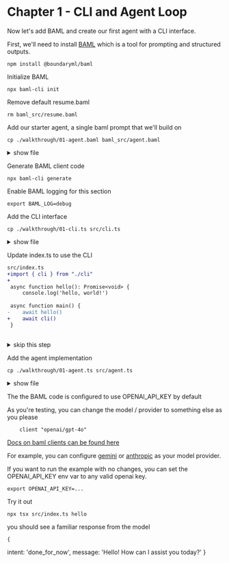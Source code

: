 # Chapter 1 - CLI and Agent Loop

Now let's add BAML and create our first agent with a CLI interface.

First, we'll need to install [BAML](https://github.com/boundaryml/baml)
which is a tool for prompting and structured outputs.


    npm install @boundaryml/baml

Initialize BAML

    npx baml-cli init

Remove default resume.baml

    rm baml_src/resume.baml

Add our starter agent, a single baml prompt that we'll build on

    cp ./walkthrough/01-agent.baml baml_src/agent.baml

<details>
<summary>show file</summary>

```rust
// ./walkthrough/01-agent.baml
class DoneForNow {
  intent "done_for_now"
  message string 
}

function DetermineNextStep(
    thread: string 
) -> DoneForNow {
    client "openai/gpt-4o"

    prompt #"
        {{ _.role("system") }}

        You are a helpful assistant that can help with tasks.

        {{ _.role("user") }}

        You are working on the following thread:

        {{ thread }}

        What should the next step be?

        {{ ctx.output_format }}
    "#
}

test HelloWorld {
  functions [DetermineNextStep]
  args {
    thread #"
      {
        "type": "user_input",
        "data": "hello!"
      }
    "#
  }
}
```

</details>

Generate BAML client code

    npx baml-cli generate

Enable BAML logging for this section

    export BAML_LOG=debug

Add the CLI interface

    cp ./walkthrough/01-cli.ts src/cli.ts

<details>
<summary>show file</summary>

```ts
// ./walkthrough/01-cli.ts
// cli.ts lets you invoke the agent loop from the command line

import { agentLoop, Thread, Event } from "./agent";

export async function cli() {
    // Get command line arguments, skipping the first two (node and script name)
    const args = process.argv.slice(2);

    if (args.length === 0) {
        console.error("Error: Please provide a message as a command line argument");
        process.exit(1);
    }

    // Join all arguments into a single message
    const message = args.join(" ");

    // Create a new thread with the user's message as the initial event
    const thread = new Thread([{ type: "user_input", data: message }]);

    // Run the agent loop with the thread
    const result = await agentLoop(thread);
    console.log(result);
}
```

</details>

Update index.ts to use the CLI

```diff
src/index.ts
+import { cli } from "./cli"
+
 async function hello(): Promise<void> {
     console.log('hello, world!')
 
 async function main() {
-    await hello()
+    await cli()
 }
 
```

<details>
<summary>skip this step</summary>

    cp ./walkthrough/01-index.ts src/index.ts

</details>

Add the agent implementation

    cp ./walkthrough/01-agent.ts src/agent.ts

<details>
<summary>show file</summary>

```ts
// ./walkthrough/01-agent.ts
import { b } from "../baml_client";

// tool call or a respond to human tool
type AgentResponse = Awaited<ReturnType<typeof b.DetermineNextStep>>;

export interface Event {
    type: string
    data: any;
}

export class Thread {
    events: Event[] = [];

    constructor(events: Event[]) {
        this.events = events;
    }

    serializeForLLM() {
        // can change this to whatever custom serialization you want to do, XML, etc
        // e.g. https://github.com/got-agents/agents/blob/59ebbfa236fc376618f16ee08eb0f3bf7b698892/linear-assistant-ts/src/agent.ts#L66-L105
        return JSON.stringify(this.events);
    }
}

// right now this just runs one turn with the LLM, but
// we'll update this function to handle all the agent logic
export async function agentLoop(thread: Thread): Promise<AgentResponse> {
    const nextStep = await b.DetermineNextStep(thread.serializeForLLM());
    return nextStep;
}
```

</details>

The the BAML code is configured to use OPENAI_API_KEY by default

As you're testing, you can change the model / provider to something else
as you please

        client "openai/gpt-4o"

[Docs on baml clients can be found here](https://docs.boundaryml.com/guide/baml-basics/switching-llms)

For example, you can configure [gemini](https://docs.boundaryml.com/ref/llm-client-providers/google-ai-gemini) 
or [anthropic](https://docs.boundaryml.com/ref/llm-client-providers/anthropic) as your model provider.

If you want to run the example with no changes, you can set the OPENAI_API_KEY env var to any valid openai key.


    export OPENAI_API_KEY=...

Try it out

    npx tsx src/index.ts hello

you should see a familiar response from the model

    {
  intent: 'done_for_now',
  message: 'Hello! How can I assist you today?'
}

